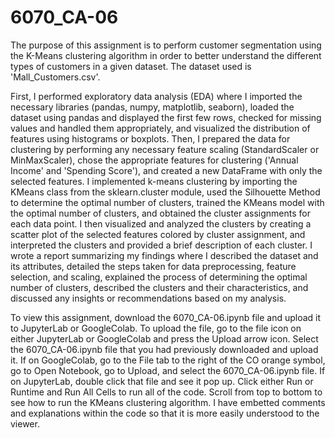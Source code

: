 # 6070_CA-06
The purpose of this assignment is to perform customer segmentation using the K-Means clustering algorithm in order to better understand the different types of customers in a given dataset. The dataset used is 'Mall_Customers.csv'.

First, I performed exploratory data analysis (EDA) where I imported the necessary libraries (pandas, numpy, matplotlib, seaborn), loaded the dataset using pandas and displayed the first few rows, checked for missing values and handled them appropriately, and visualized the distribution of features using histograms or boxplots. Then, I prepared the data for clustering by performing any necessary feature scaling (StandardScaler or MinMaxScaler), chose the appropriate features for clustering ('Annual Income' and 'Spending Score'), and created a new DataFrame with only the selected features. I implemented k-means clustering by importing the KMeans class from the sklearn.cluster module, used the Silhouette Method to determine the optimal number of clusters, trained the KMeans model with the optimal number of clusters, and obtained the cluster assignments for each data point. I then visualized and analyzed the clusters by creating a scatter plot of the selected features colored by cluster assignment, and interpreted the clusters and provided a brief description of each cluster. I wrote a report summarizing my findings where I described the dataset and its attributes, detailed the steps taken for data preprocessing, feature selection, and scaling, explained the process of determining the optimal number of clusters, described the clusters and their characteristics, and discussed any insights or recommendations based on my analysis.

To view this assignment, download the 6070_CA-06.ipynb file and upload it to JupyterLab or GoogleColab. To upload the file, go to the file icon on either JupyterLab or GoogleColab and press the Upload arrow icon. Select the 6070_CA-06.ipynb file that you had previously downloaded and upload it. If on GoogleColab, go to the File tab to the right of the CO orange symbol, go to Open Notebook, go to Upload, and select the 6070_CA-06.ipynb file. If on JupyterLab, double click that file and see it pop up. Click either Run or Runtime and Run All Cells to run all of the code. Scroll from top to bottom to see how to run the KMeans clustering algorithm. I have embetted comments and explanations within the code so that it is more easily understood to the viewer.
